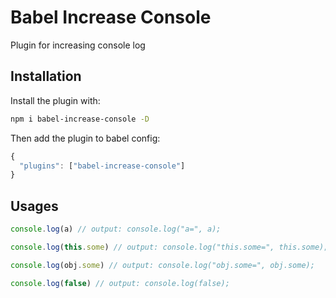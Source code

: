 # Babel Increase Console

Plugin for increasing console log

## Installation

Install the plugin with:

```bash
npm i babel-increase-console -D
```

Then add the plugin to babel config:

```js
{
  "plugins": ["babel-increase-console"]
}
```

## Usages

```js
console.log(a) // output: console.log("a=", a);

console.log(this.some) // output: console.log("this.some=", this.some);

console.log(obj.some) // output: console.log("obj.some=", obj.some);

console.log(false) // output: console.log(false);
```
